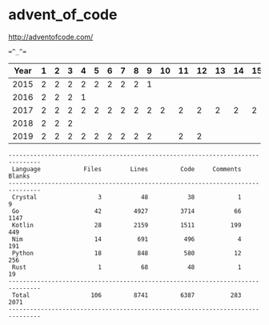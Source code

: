 # advent_of_code

<http://adventofcode.com/>

`=^_^=`

| Year  | 1 | 2 | 3 | 4 | 5 | 6 | 7 | 8 | 9 | 10 | 11 | 12 | 13 | 14 | 15 | 16 | 17 | 18 | 19 | 20 | 21 | 22 | 23 | 24 | 25 |
|-------|---|---|---|---|---|---|---|---|---|----|----|----|----|----|----|----|----|----|----|----|----|----|----|----|----|
| 2015  | 2 | 2 | 2 | 2 | 2 | 2 | 2 | 2 | 1 |    |    |    |    |    |    |    |    |    |    |    |    |    |    |    |    |
| 2016  | 2 | 2 | 2 | 1 |   |   |   |   |   |    |    |    |    |    |    |    |    |    |    |    |    |    |    |    |    |
| 2017  | 2 | 2 | 2 | 2 | 2 | 2 | 2 | 2 | 2 | 2  | 2  | 2  | 2  | 2  | 2  | 1  |    |    |    |    |    |    |    |    |    |
| 2018  | 2 | 2 | 2 |   |   |   |   |   |   |    |    |    |    |    |    |    |    |    |    |    |    |    |    |    |    |
| 2019  | 2 | 2 | 2 | 2 | 2 | 2 | 2 | 2 | 2 |    | 2  | 2  |    |    |    |    |    |    |    |    |    |    |    |    |    |


```
-------------------------------------------------------------------------------
 Language            Files        Lines         Code     Comments       Blanks
-------------------------------------------------------------------------------
 Crystal                 3           48           38            1            9
 Go                     42         4927         3714           66         1147
 Kotlin                 28         2159         1511          199          449
 Nim                    14          691          496            4          191
 Python                 18          848          580           12          256
 Rust                    1           68           48            1           19
-------------------------------------------------------------------------------
 Total                 106         8741         6387          283         2071
-------------------------------------------------------------------------------
```